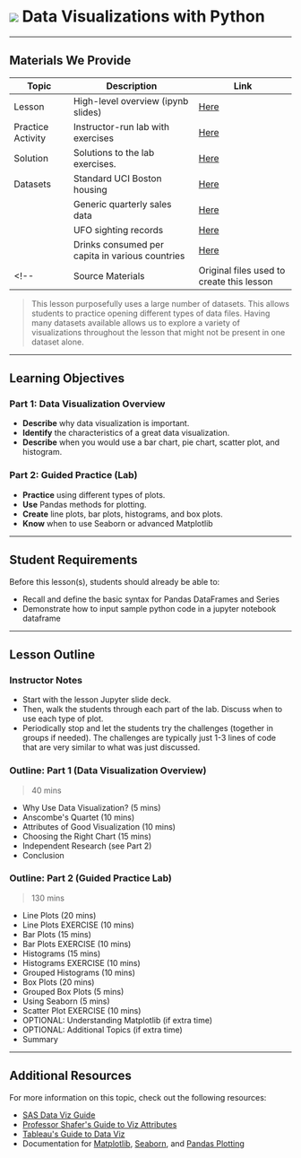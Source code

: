 # ![](https://ga-dash.s3.amazonaws.com/production/assets/logo-9f88ae6c9c3871690e33280fcf557f33.png) Data Visualizations with Python



---

## Materials We Provide

| Topic | Description | Link |
| --- | --- | --- |
| Lesson | High-level overview (ipynb slides) | [Here](python-data-viz-slides.ipynb) |
| Practice Activity | Instructor-run lab with exercises | [Here](./practice/python-data-viz-lab.ipynb) |
| Solution  | Solutions to the lab exercises. | [Here](./practice/solution-code/python-data-viz-lab-solutions.ipynb) |
| Datasets | Standard UCI Boston housing | [Here](./datasets/boston_housing_data.csv) |
|          | Generic quarterly sales data | [Here](./datasets/sales_info.csv) |
|          | UFO sighting records | [Here](./datasets/ufo.csv) |
|          | Drinks consumed per capita in various countries | [Here](./datasets/drinks.csv) |
<!--| Source Materials | Original files used to create this lesson | -- |-->

> This lesson purposefully uses a large number of datasets. This allows students to practice opening different types of data files. Having many datasets available allows us to explore a variety of visualizations throughout the lesson that might not be present in one dataset alone.

---

## Learning Objectives

### Part 1: Data Visualization Overview

- **Describe** why data visualization is important.
- **Identify** the characteristics of a great data visualization.
- **Describe** when you would use a bar chart, pie chart, scatter plot, and histogram.

### Part 2: Guided Practice (Lab)
 
- **Practice** using different types of plots.
- **Use** Pandas methods for plotting.
- **Create** line plots, bar plots, histograms, and box plots.
- **Know** when to use Seaborn or advanced Matplotlib

---

## Student Requirements

Before this lesson(s), students should already be able to:

- Recall and define the basic syntax for Pandas DataFrames and Series
- Demonstrate how to input sample python code in a jupyter notebook dataframe

---

## Lesson Outline

### Instructor Notes
- Start with the lesson Jupyter slide deck.
- Then, walk the students through each part of the lab. Discuss when to use each type of plot.
- Periodically stop and let the students try the challenges (together in groups if needed). The challenges are typically just 1-3 lines of code that are very similar to what was just discussed.

### Outline: Part 1 (Data Visualization Overview)
> 40 mins

- Why Use Data Visualization? (5 mins)
- Anscombe's Quartet (10 mins)
- Attributes of Good Visualization (10 mins)
- Choosing the Right Chart (15 mins)
- Independent Research (see Part 2)
- Conclusion

### Outline: Part 2 (Guided Practice Lab)
> 130 mins

- Line Plots (20 mins)
 - Line Plots EXERCISE (10 mins)
- Bar Plots (15 mins)
 - Bar Plots EXERCISE (10 mins)
- Histograms (15 mins)
 - Histograms EXERCISE (10 mins)
- Grouped Histograms (10 mins)
- Box Plots (20 mins)
- Grouped Box Plots (5 mins)
- Using Seaborn (5 mins)
 - Scatter Plot EXERCISE (10 mins)
  - OPTIONAL: Understanding Matplotlib (if extra time)
  - OPTIONAL: Additional Topics (if extra time)
- Summary

---

## Additional Resources

For more information on this topic, check out the following resources:

- [SAS Data Viz Guide](http://www.sas.com/en_us/insights/big-data/data-visualization.html)
- [Professor Shafer's Guide to Viz Attributes](http://mediashift.org/2016/02/checklist-does-your-data-visualization-say-what-you-think-it-says/)
- [Tableau's Guide to Data Viz](https://drive.google.com/file/d/0Bx2SHQGVqWasT1l4NWtLclJJcWM/view)
- Documentation for [Matplotlib](https://matplotlib.org/), [Seaborn](https://seaborn.pydata.org/), and [Pandas Plotting](http://pandas.pydata.org/pandas-docs/stable/generated/pandas.DataFrame.plot.html)
